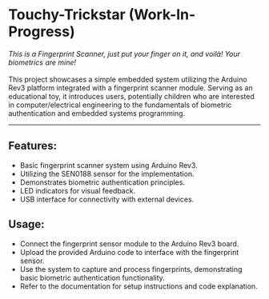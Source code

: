 # Touchy-Trickstar (Work-In-Progress)
*This is a Fingerprint Scanner, just put your finger on it, and voilà! Your biometrics are mine!* <br><br>
This project showcases a simple embedded system utilizing the Arduino Rev3 platform integrated with a fingerprint scanner module. Serving as an educational toy, it introduces users, potentially children who are interested in computer/electrical engineering to the fundamentals of biometric authentication and embedded systems programming.

***************************************************************************************************

## Features: 
- Basic fingerprint scanner system using Arduino Rev3.
- Utilizing the SEN0188 sensor for the implementation.
- Demonstrates biometric authentication principles.
- LED indicators for visual feedback.
- USB interface for connectivity with external devices.

## Usage:
- Connect the fingerprint sensor module to the Arduino Rev3 board.
- Upload the provided Arduino code to interface with the fingerprint sensor.
- Use the system to capture and process fingerprints, demonstrating basic biometric authentication functionality.
- Refer to the documentation for setup instructions and code explanation.
